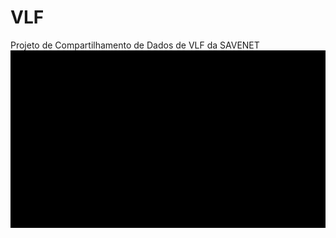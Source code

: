 # VLF
Projeto de Compartilhamento de Dados de VLF da SAVENET
<img src="https://github.com/Rogerio-mack/VLF/raw/main/waves_propagation_gif.gif" align="center"/>
